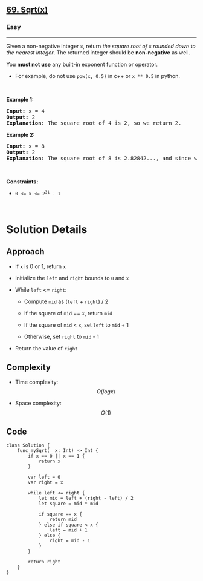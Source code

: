 <h2><a href="https://leetcode.com/problems/sqrtx/">69. Sqrt(x)</a></h2><h3>Easy</h3><hr><div><p>Given a non-negative integer <code>x</code>, return <em>the square root of </em><code>x</code><em> rounded down to the nearest integer</em>. The returned integer should be <strong>non-negative</strong> as well.</p>

<p>You <strong>must not use</strong> any built-in exponent function or operator.</p>

<ul>
	<li>For example, do not use <code>pow(x, 0.5)</code> in c++ or <code>x ** 0.5</code> in python.</li>
</ul>

<p>&nbsp;</p>
<p><strong class="example">Example 1:</strong></p>

<pre><strong>Input:</strong> x = 4
<strong>Output:</strong> 2
<strong>Explanation:</strong> The square root of 4 is 2, so we return 2.
</pre>

<p><strong class="example">Example 2:</strong></p>

<pre><strong>Input:</strong> x = 8
<strong>Output:</strong> 2
<strong>Explanation:</strong> The square root of 8 is 2.82842..., and since we round it down to the nearest integer, 2 is returned.
</pre>

<p>&nbsp;</p>
<p><strong>Constraints:</strong></p>

<ul>
	<li><code>0 &lt;= x &lt;= 2<sup>31</sup> - 1</code></li>
</ul>
</div>
</br>

# Solution Details

## Approach
- If `x` is 0 or 1, return `x`

- Initialize the `left` and `right` bounds to `0` and `x`

- While `left` <= `right`:

    - Compute `mid` as (`left` + `right`) / 2

    - If the square of `mid` == `x`, return `mid`

    - If the square of `mid` < `x`, set `left` to `mid` + 1

    - Otherwise, set `right` to `mid` - 1

- Return the value of `right`

## Complexity
- Time complexity:
$$O(log x)$$

- Space complexity:
$$O(1)$$

## Code
```
class Solution {
    func mySqrt(_ x: Int) -> Int {
        if x == 0 || x == 1 {
            return x
        }
    
        var left = 0
        var right = x
        
        while left <= right {
            let mid = left + (right - left) / 2
            let square = mid * mid
            
            if square == x {
                return mid
            } else if square < x {
                left = mid + 1
            } else {
                right = mid - 1
            }
        }
        
        return right
    }
}
```
